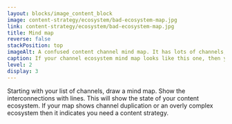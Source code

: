 ```yaml
---
layout: blocks/image_content_block
image: content-strategy/ecosystem/bad-ecosystem-map.jpg
link: content-strategy/ecosystem/bad-ecosystem-map.jpg
title: Mind map
reverse: false
stackPosition: top
imageAlt: A confused content channel mind map. It has lots of channels, lots of interconnections and shows both duplication and complexity.
caption: If your channel ecosystem mind map looks like this one, then you need a content strategy.
level: 2
display: 3
---
```

Starting with your list of channels, draw a mind map. Show the interconnections with lines. This will show the state of your content ecosystem. If your map shows channel duplication or an overly complex ecosystem then it indicates you need a content strategy.